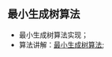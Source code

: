 <!--
 * @Author: Yaowen Xu
 * @Github: https://github.com/yaowenxu
 * @Organization: 北航系统结构研究所
 * @Date: 2020-03-29 09:44:41
 * @LastEditTime: 2020-03-29 17:59:16
 * @Description: 最小生成树算法
 -->

## 最小生成树算法
- 最小生成树算法实现；
- 算法讲解：[最小生成树算法](https://www.cnblogs.com/xuyaowen/p/minimum-spanning-tree.html);
